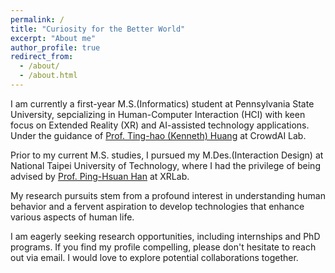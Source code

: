 ```yaml
---
permalink: /
title: "Curiosity for the Better World"
excerpt: "About me"
author_profile: true
redirect_from: 
  - /about/
  - /about.html
---
```

I am currently a first-year M.S.(Informatics) student at Pennsylvania State University, sepcializing in Human-Computer Interaction (HCI) with keen focus on Extended Reality (XR) and  AI-assisted technology applications. Under the guidance of [Prof. Ting-hao (Kenneth) Huang](https://crowd.ist.psu.edu/) at CrowdAI Lab. 

Prior to my current M.S. studies, I pursued my M.Des.(Interaction Design) at National Taipei University of Technology, where I had the privilege of being advised by [Prof. Ping-Hsuan Han](https://pinghsuan.info/) at XRLab. 

My research pursuits stem from a profound interest in understanding human behavior and a fervent aspiration to develop technologies that enhance various aspects of human life.

I am eagerly seeking research opportunities, including internships and PhD programs. If you find my profile compelling, please don't hesitate to reach out via email. I would love to explore potential collaborations together.
